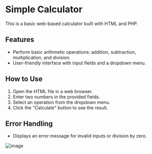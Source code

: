 # Simple Calculator

This is a basic web-based calculator built with HTML and PHP.

## Features

- Perform basic arithmetic operations: addition, subtraction, multiplication, and division.
- User-friendly interface with input fields and a dropdown menu.

## How to Use

1. Open the HTML file in a web browser.
2. Enter two numbers in the provided fields.
3. Select an operation from the dropdown menu.
4. Click the "Calculate" button to see the result.

## Error Handling

- Displays an error message for invalid inputs or division by zero.

![image](https://github.com/user-attachments/assets/929047a0-a9ca-471b-8d38-2ecbf4800e28)
